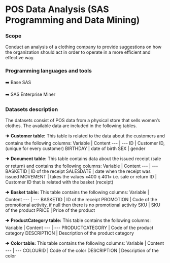 # POS Data Analysis (SAS Programming and Data Mining)

### Scope
Conduct an analysis of a clothing company to provide suggestions on how the organization should act in order to operate in a more efficient and effective way.


### Programming languages and tools
:arrow_right: Base SAS

:arrow_right: SAS Enterprise Miner


### Datasets description
The datasets consist of POS data from a physical store that sells women’s clothes. The available data are included in the following tables.

🠊 **Customer table:**
This table is related to the data about the customers and contains the following columns:
Variable | Content
--- | ---
ID | Customer ID, (unique for every customer)
BIRTHDAY | date of birth
SEX | gender

🠊 **Document table:**
This table contains data about the issued receipt (sale or return) and contains the following columns:
Variable | Content
--- | ---
BASKETID | ID of the receipt
SALESDATE | date when the receipt was issued
MOVEMENT | takes the values «400 ή 401» i.e. sale or return
ID | Customer ID that is related with the basket (receipt)

🠊 **Basket table:**
This table contains the following columns:
Variable | Content
--- | ---
BASKETID | ID of the receipt
PROMOTION | Code of the promotional activity, if null then there is no promotional activity
SKU | SKU of the product
PRICE | Price of the product

🠊 **ProductCategory table:**
This table contains the following columns:
Variable | Content
--- | ---
PRODUCTCATEGORY | Code of the product category
DESCRIPTION | Description of the product category

🠊 **Color table:**
This table contains the following columns:
Variable | Content
--- | ---
COLOURID | Code of the color
DESCRIPTION | Description of the color
